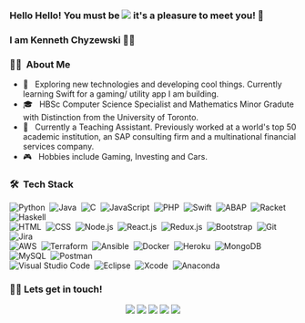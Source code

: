 ### Hello Hello! You must be ![](https://komarev.com/ghpvc/?username=KennethChyzewski&color=blue&style=flat&label=Visitor%20%23) it's a pleasure to meet you! 👋
### I am Kenneth Chyzewski 🙋‍♂️

### 👨‍💻 &nbsp;About Me

- 🔭 &nbsp; Exploring new technologies and developing cool things. Currently learning Swift for a gaming/ utility app I am building.
- 🎓 &nbsp; HBSc Computer Science Specialist and Mathematics Minor Gradute with Distinction from the University of Toronto.
- 💼 &nbsp; Currently a Teaching Assistant. Previously worked at a world's top 50 academic institution, an SAP consulting firm and a multinational financial services company.
- 🎮 &nbsp; Hobbies include Gaming, Investing and Cars.

### 🛠 &nbsp;Tech Stack

![Python](https://img.shields.io/badge/-Python-333333?style=flat&logo=Python)&nbsp;
![Java](https://img.shields.io/badge/-Java-333333?style=flat&logo=Java&logoColor=FFA518)&nbsp;
![C](https://img.shields.io/badge/-C-333333?style=flat&logo=C&logoColor=A8B9CC)&nbsp;
![JavaScript](https://img.shields.io/badge/-JavaScript-333333?style=flat&logo=Javascript)&nbsp;
![PHP](https://img.shields.io/badge/-PHP-333333?style=flat&logo=PHP&logoColor=777BB4)&nbsp;
![Swift](https://img.shields.io/badge/-Swift-333333?style=flat&logo=Swift)&nbsp;
![ABAP](https://img.shields.io/badge/-ABAP-333333?style=flat&logo=SAP)&nbsp;
![Racket](https://img.shields.io/badge/-Racket-333333?style=flat&logo=Racket)&nbsp;
![Haskell](https://img.shields.io/badge/-Haskell-333333?style=flat&logo=Haskell&logoColor=517A9E)&nbsp;\
![HTML](https://img.shields.io/badge/-HTML-333333?style=flat&logo=HTML5)&nbsp;
![CSS](https://img.shields.io/badge/-CSS-333333?style=flat&logo=CSS3&logoColor=1572B6)&nbsp;
![Node.js](https://img.shields.io/badge/-Node.js-333333?style=flat&logo=node.js)&nbsp;
![React.js](https://img.shields.io/badge/-React.js-333333?style=flat&logo=react)&nbsp;
![Redux.js](https://img.shields.io/badge/-Redux.js-333333?&logo=Redux&logoColor=764abc)&nbsp;
![Bootstrap](https://img.shields.io/badge/-Bootstrap-333333?&logo=bootstrap)&nbsp;
![Git](https://img.shields.io/badge/-Git-333333?style=flat&logo=git)&nbsp;
![Jira](https://img.shields.io/badge/-Jira-333333?style=flat&logo=Jira&logoColor=0052CC)&nbsp;\
![AWS](https://img.shields.io/badge/-AWS-333333?style=flat&logo=Amazon-AWS)&nbsp;
![Terraform](https://img.shields.io/badge/-Terraform-333333?style=flat&logo=Terraform&logoColor=7B42BC)&nbsp;
![Ansible](https://img.shields.io/badge/-Ansible-333333?style=flat&logo=Ansible&logoColor=EE0000)&nbsp;
![Docker](https://img.shields.io/badge/-Docker-333333?style=flat&logo=Docker)&nbsp;
![Heroku](https://img.shields.io/badge/-Heroku-333333?&logo=heroku&logoColor=79589f)&nbsp;
![MongoDB](https://img.shields.io/badge/-MongoDB-333333?style=flat&logo=MongoDB&logoColor=47A248)&nbsp;
![MySQL](https://img.shields.io/badge/-MySQL-333333?style=flat&logo=MySQL&logoColor=4479A1)&nbsp;
![Postman](https://img.shields.io/badge/-Postman-333333?style=flat&logo=Postman&logoColor=FF6C37)&nbsp;\
![Visual Studio Code](https://img.shields.io/badge/-Visual%20Studio%20Code-333333?style=flat&logo=visual-studio-code&logoColor=007ACC)&nbsp;
![Eclipse](https://img.shields.io/badge/-Eclipse-333333?style=flat&logo=Eclipse-ide)&nbsp;
![Xcode](https://img.shields.io/badge/-Xcode-333333?style=flat&logo=Xcode&logoColor=1575F9)&nbsp;
![Anaconda](https://img.shields.io/badge/-Anaconda-333333?style=flat&logo=Anaconda&logoColor=42B029)&nbsp;

### 🤝🏻 Lets get in touch!
<p align="center">
<a href="mailto:KChyzewski@gmail.com"><img src="https://img.shields.io/badge/-KChyzewski@gmail-D14836?style=flat-square&logo=Gmail&logoColor=white"/></a>
<a href="https://kennethchyzewski.github.io"><img src="https://img.shields.io/badge/-kennethchyzewski.github.io-3423A6?style=flat-square&logo=Microsoft-Edge&logoColor=white"/></a>
<a href="https://linkedin.com/in/kennethchyzewski"><img src="https://img.shields.io/badge/-Kenneth%20Chyzewski-0077B5?style=flat-square&logo=Linkedin&logoColor=white"/></a>
<a href="https://psnprofiles.com/Kchewz"><img src="https://img.shields.io/badge/-Kchewz-003791?style=flat-square&logo=Playstation&logoColor=white"/></a>
<a href="https://switcher.gg/user/Kchewz"><img src="https://img.shields.io/badge/-Kchewz-E60012?style=flat-square&logo=Nintendo-Switch&logoColor=white"/></a>
</p>
